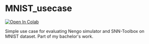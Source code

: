 # MNIST_usecase
[![Open In Colab](https://colab.research.google.com/assets/colab-badge.svg)](https://colab.research.google.com/github/rkcz/MNIST_usecase/blob/master/MNIST_usecase.ipynb)

Simple use case for evaluating Nengo simulator and SNN-Toolbox on MNIST dataset. Part of my bachelor's work.
